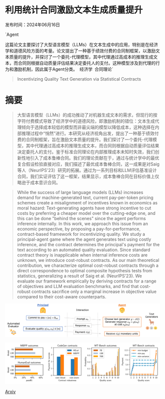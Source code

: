 # 利用统计合同激励文本生成质量提升

发布时间：2024年06月16日

`Agent

这篇论文主要探讨了大型语言模型（LLMs）在文本生成中的应用，特别是在经济学和道德风险方面的考量。论文提出了一种基于绩效付费的合同制框架，以激励文本质量的提升，并探讨了一个委托-代理模型，其中代理通过高成本的推理生成文本，而合同则根据自动质量评估结果决定委托人的支付。这种模型涉及到代理的行为和激励机制，因此属于Agent分类。` `经济学` `合同理论`

> Incentivizing Quality Text Generation via Statistical Contracts

# 摘要

> 大型语言模型（LLMs）的成功推动了对机器生成文本的需求，但现行的按字符付费模式导致了经济学中的道德风险，即激励机制的错位：文本生成代理倾向于选择成本较低的模型而非最尖端的模型以降低成本，这种选择在内部推理过程中“悄然”进行。本研究从经济视角出发，提出了一种基于绩效付费的合同制框架，旨在激励文本质量的提升。我们探讨了一个委托-代理模型，其中代理通过高成本的推理生成文本，而合同则根据自动质量评估结果决定委托人的支付。鉴于标准合同理论在内部推理成本未知时失效，我们创新性地引入了成本鲁棒合同。我们的理论贡献在于，通过与统计学中的最优复合假设检验直接对应，我们描述了最优成本鲁棒合同，这一成果是对Saig等人（NeurIPS'23）研究的拓展。通过为一系列目标和LLM评估基准设计合同，我们实证评估了这一框架，结果显示，成本鲁棒合同在目标价值上仅略逊于成本意识合同。

> While the success of large language models (LLMs) increases demand for machine-generated text, current pay-per-token pricing schemes create a misalignment of incentives known in economics as moral hazard: Text-generating agents have strong incentive to cut costs by preferring a cheaper model over the cutting-edge one, and this can be done "behind the scenes" since the agent performs inference internally. In this work, we approach this issue from an economic perspective, by proposing a pay-for-performance, contract-based framework for incentivizing quality. We study a principal-agent game where the agent generates text using costly inference, and the contract determines the principal's payment for the text according to an automated quality evaluation. Since standard contract theory is inapplicable when internal inference costs are unknown, we introduce cost-robust contracts. As our main theoretical contribution, we characterize optimal cost-robust contracts through a direct correspondence to optimal composite hypothesis tests from statistics, generalizing a result of Saig et al. (NeurIPS'23). We evaluate our framework empirically by deriving contracts for a range of objectives and LLM evaluation benchmarks, and find that cost-robust contracts sacrifice only a marginal increase in objective value compared to their cost-aware counterparts.

![利用统计合同激励文本生成质量提升](../../../paper_images/2406.11118/x1.png)

![利用统计合同激励文本生成质量提升](../../../paper_images/2406.11118/x2.png)

[Arxiv](https://arxiv.org/abs/2406.11118)